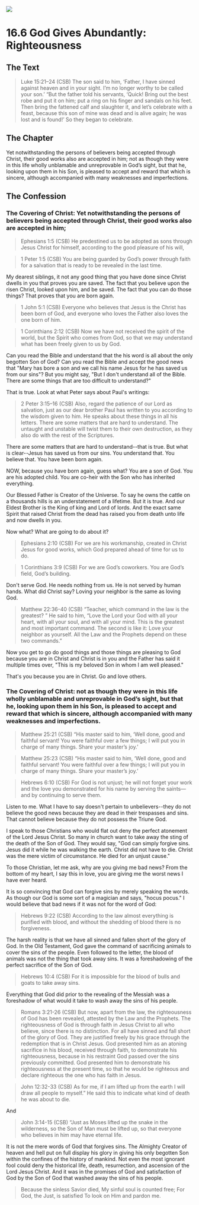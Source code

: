 <img class="intro-right" src="art-1689.png">

# 16.6 God Gives Abundantly: Righteousness

## The Text

>Luke 15:21–24 (CSB) The son said to him, ‘Father, I have sinned against heaven and in your sight. I’m no longer worthy to be called your son.’ <bgy>“But the father told his servants, ‘Quick! Bring out the best robe and put it on him; put a ring on his finger and sandals on his feet. Then bring the fattened calf and slaughter it, and let’s celebrate with a feast, because this son of mine was dead and is alive again; he was lost and is found!’ So they began to celebrate.</bgy>

## The Chapter

Yet notwithstanding the persons of believers being accepted through Christ, their good works also are accepted in him; not as though they were in this life wholly unblamable and unreprovable in God’s sight, but that he, looking upon them in his Son, is pleased to accept and reward that which is sincere, although accompanied with many weaknesses and imperfections.

## The Confession

### The Covering of Christ: Yet notwithstanding the persons of believers being accepted through Christ, their good works also are accepted in him;

>Ephesians 1:5 (CSB) He predestined us to be adopted as sons through Jesus Christ for himself, according to the good pleasure of his will,

>1 Peter 1:5 (CSB) You are being guarded by God’s power through faith for a salvation that is ready to be revealed in the last time.

My dearest siblings, it not any good thing that you have done since Christ dwells in you that proves you are saved. The fact that you believe upon the risen Christ, looked upon him, and be saved. The fact that you can do those things? That proves that you are born again.

>1 John 5:1 (CSB) Everyone who believes that Jesus is the Christ has been born of God, and everyone who loves the Father also loves the one born of him.

>1 Corinthians 2:12 (CSB) Now we have not received the spirit of the world, but the Spirit who comes from God, so that we may understand what has been freely given to us by God.

Can you read the Bible and understand that the his word is all about the only begotten Son of God? Can you read the Bible and accept the good news that "Mary has bore a son and we call his name Jesus for he has saved us from our sins"? But you might say, "But I don't understand all of the Bible. There are some things that are too difficult to understand?"

That is true. Look at what Peter says about Paul's writings:

>2 Peter 3:15–16 (CSB) Also, regard the patience of our Lord as salvation, just as our dear brother Paul has written to you according to the wisdom given to him. He speaks about these things in all his letters. There are some matters that are hard to understand. The untaught and unstable will twist them to their own destruction, as they also do with the rest of the Scriptures.

There are some matters that are hard to understand--that is true. But what is clear--Jesus has saved us from our sins. You understand that. You believe that. You have been born again.

NOW, because you have born again, guess what? You are a son of God. You are his adopted child. You are co-heir with the Son who has inherited everything. 

Our Blessed Father is Creator of the Universe. To say he owns the cattle on a thousands hills is an understatement of a lifetime. But it is true. And our Eldest Brother is the King of king and Lord of lords. And the exact same Spirit that raised Christ from the dead has raised you from death unto life and now dwells in you.

Now what? What are going to do about it?

>Ephesians 2:10 (CSB) For we are his workmanship, created in Christ Jesus for good works, which God prepared ahead of time for us to do.

>1 Corinthians 3:9 (CSB) For we are God’s coworkers. You are God’s field, God’s building.

Don't serve God. He needs nothing from us. He is not served by human hands. What did Christ say? Loving your neighbor is the same as loving God. 

>Matthew 22:36-40 (CSB) “Teacher, which command in the law is the greatest? ” He said to him, “Love the Lord your God with all your heart, with all your soul, and with all your mind. This is the greatest and most important command. <bgy>The second is like it</bgy>: Love your neighbor as yourself. All the Law and the Prophets depend on these two commands.”

Now you get to go do good things and those things are pleasing to God because you are in Christ and Christ is in you and the Father has said it multiple times over, "This is my beloved Son in whom I am well pleased."

That's you because you are in Christ. Go and love others.

### The Covering of Christ: not as though they were in this life wholly unblamable and unreprovable in God’s sight, but that he, looking upon them in his Son, is pleased to accept and reward that which is sincere, although accompanied with many weaknesses and imperfections.

>Matthew 25:21 (CSB) “His master said to him, ‘Well done, good and faithful servant! You were faithful over a few things; I will put you in charge of many things. Share your master’s joy.’

>Matthew 25:23 (CSB) “His master said to him, ‘Well done, good and faithful servant! You were faithful over a few things; I will put you in charge of many things. Share your master’s joy.’

>Hebrews 6:10 (CSB) For God is not unjust; he will not forget your work and the love you demonstrated for his name by serving the saints—and by continuing to serve them.

Listen to me. What I have to say doesn't pertain to unbelievers--they do not believe the good news because they are dead in their trespasses and sins. That cannot believe because they do not possess the Triune God.

I speak to those Christians who would flat out deny the perfect atonement of the Lord Jesus Christ. So many in church want to take away the sting of the death of the Son of God. They would say, "God can simply forgive sins. Jesus did it while he was walking the earth. Christ did not have to die. Christ was the mere victim of circumstance. He died for an unjust cause."

To those Christian, let me ask, why are you giving me bad news? From the bottom of my heart, I say this in love, you are giving me the worst news I have ever heard.

It is so convincing that God can forgive sins by merely speaking the words. As though our God is some sort of a magician and says, "hocus pocus." I would believe that bad news if it was not for the word of God:

>Hebrews 9:22 (CSB) According to the law almost everything is purified with blood, and without the shedding of blood there is no forgiveness.

The harsh reality is that we have all sinned and fallen short of the glory of God. In the Old Testament, God gave the command of sacrificing animals to cover the sins of the people. Even followed to the letter, the blood of animals was not the thing that took away sins. It was a foreshadowing of the perfect sacrifice of the Son of God.

>Hebrews 10:4 (CSB) For it is impossible for the blood of bulls and goats to take away sins.

Everything that God did prior to the revealing of the Messiah was a foreshadow of what would it take to wash away the sins of his people.

>Romans 3:21-26 (CSB) But now, apart from the law, the righteousness of God has been revealed, attested by the Law and the Prophets. The righteousness of God is through faith in Jesus Christ to all who believe, since there is no distinction. For all have sinned and fall short of the glory of God. They are justified freely by his grace through the redemption that is in Christ Jesus. God presented him as an atoning sacrifice in his blood, received through faith, to demonstrate his righteousness, because in his restraint God passed over the sins previously committed. God presented him to demonstrate his righteousness at the present time, so that he would be righteous and declare righteous the one who has faith in Jesus.

>John 12:32-33 (CSB) As for me, if I am lifted up from the earth I will draw all people to myself.” He said this to indicate what kind of death he was about to die.

And

>John 3:14-15 (CSB) “Just as Moses lifted up the snake in the wilderness, so the Son of Man must be lifted up, so that everyone who believes in him may have eternal life.

It is not the mere words of God that forgives sins. The Almighty Creator of heaven and hell put on full display his glory in giving his only begotten Son within the confines of the history of mankind. Not even the most ignorant fool could deny the historical life, death, resurrection, and ascension of the Lord Jesus Christ. And it was in the promises of God and satisfaction of God by the Son of God that washed away the sins of his people.

>Because the sinless Savior died,
>My sinful soul is counted free;
>For God, the Just, is satisfied
>To look on Him and pardon me.
